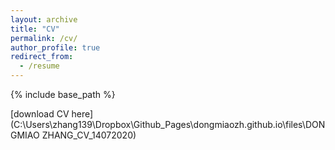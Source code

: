 ```yaml
---
layout: archive
title: "CV"
permalink: /cv/
author_profile: true
redirect_from:
  - /resume
---
```


{% include base_path %}

[download CV here](C:\Users\zhang139\Dropbox\Github_Pages\dongmiaozh.github.io\files\DONGMIAO ZHANG_CV_14072020)